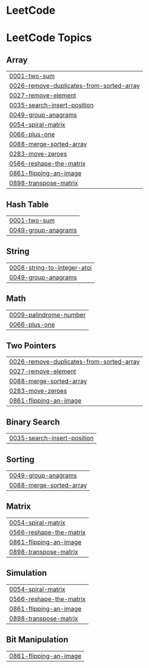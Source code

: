 # LeetCode
<!---LeetCode Topics Start-->
# LeetCode Topics
## Array
|  |
| ------- |
| [0001-two-sum](https://github.com/VINOTHPADMANABAN2809/LeetCode/tree/master/0001-two-sum) |
| [0026-remove-duplicates-from-sorted-array](https://github.com/VINOTHPADMANABAN2809/LeetCode/tree/master/0026-remove-duplicates-from-sorted-array) |
| [0027-remove-element](https://github.com/VINOTHPADMANABAN2809/LeetCode/tree/master/0027-remove-element) |
| [0035-search-insert-position](https://github.com/VINOTHPADMANABAN2809/LeetCode/tree/master/0035-search-insert-position) |
| [0049-group-anagrams](https://github.com/VINOTHPADMANABAN2809/LeetCode/tree/master/0049-group-anagrams) |
| [0054-spiral-matrix](https://github.com/VINOTHPADMANABAN2809/LeetCode/tree/master/0054-spiral-matrix) |
| [0066-plus-one](https://github.com/VINOTHPADMANABAN2809/LeetCode/tree/master/0066-plus-one) |
| [0088-merge-sorted-array](https://github.com/VINOTHPADMANABAN2809/LeetCode/tree/master/0088-merge-sorted-array) |
| [0283-move-zeroes](https://github.com/VINOTHPADMANABAN2809/LeetCode/tree/master/0283-move-zeroes) |
| [0566-reshape-the-matrix](https://github.com/VINOTHPADMANABAN2809/LeetCode/tree/master/0566-reshape-the-matrix) |
| [0861-flipping-an-image](https://github.com/VINOTHPADMANABAN2809/LeetCode/tree/master/0861-flipping-an-image) |
| [0898-transpose-matrix](https://github.com/VINOTHPADMANABAN2809/LeetCode/tree/master/0898-transpose-matrix) |
## Hash Table
|  |
| ------- |
| [0001-two-sum](https://github.com/VINOTHPADMANABAN2809/LeetCode/tree/master/0001-two-sum) |
| [0049-group-anagrams](https://github.com/VINOTHPADMANABAN2809/LeetCode/tree/master/0049-group-anagrams) |
## String
|  |
| ------- |
| [0008-string-to-integer-atoi](https://github.com/VINOTHPADMANABAN2809/LeetCode/tree/master/0008-string-to-integer-atoi) |
| [0049-group-anagrams](https://github.com/VINOTHPADMANABAN2809/LeetCode/tree/master/0049-group-anagrams) |
## Math
|  |
| ------- |
| [0009-palindrome-number](https://github.com/VINOTHPADMANABAN2809/LeetCode/tree/master/0009-palindrome-number) |
| [0066-plus-one](https://github.com/VINOTHPADMANABAN2809/LeetCode/tree/master/0066-plus-one) |
## Two Pointers
|  |
| ------- |
| [0026-remove-duplicates-from-sorted-array](https://github.com/VINOTHPADMANABAN2809/LeetCode/tree/master/0026-remove-duplicates-from-sorted-array) |
| [0027-remove-element](https://github.com/VINOTHPADMANABAN2809/LeetCode/tree/master/0027-remove-element) |
| [0088-merge-sorted-array](https://github.com/VINOTHPADMANABAN2809/LeetCode/tree/master/0088-merge-sorted-array) |
| [0283-move-zeroes](https://github.com/VINOTHPADMANABAN2809/LeetCode/tree/master/0283-move-zeroes) |
| [0861-flipping-an-image](https://github.com/VINOTHPADMANABAN2809/LeetCode/tree/master/0861-flipping-an-image) |
## Binary Search
|  |
| ------- |
| [0035-search-insert-position](https://github.com/VINOTHPADMANABAN2809/LeetCode/tree/master/0035-search-insert-position) |
## Sorting
|  |
| ------- |
| [0049-group-anagrams](https://github.com/VINOTHPADMANABAN2809/LeetCode/tree/master/0049-group-anagrams) |
| [0088-merge-sorted-array](https://github.com/VINOTHPADMANABAN2809/LeetCode/tree/master/0088-merge-sorted-array) |
## Matrix
|  |
| ------- |
| [0054-spiral-matrix](https://github.com/VINOTHPADMANABAN2809/LeetCode/tree/master/0054-spiral-matrix) |
| [0566-reshape-the-matrix](https://github.com/VINOTHPADMANABAN2809/LeetCode/tree/master/0566-reshape-the-matrix) |
| [0861-flipping-an-image](https://github.com/VINOTHPADMANABAN2809/LeetCode/tree/master/0861-flipping-an-image) |
| [0898-transpose-matrix](https://github.com/VINOTHPADMANABAN2809/LeetCode/tree/master/0898-transpose-matrix) |
## Simulation
|  |
| ------- |
| [0054-spiral-matrix](https://github.com/VINOTHPADMANABAN2809/LeetCode/tree/master/0054-spiral-matrix) |
| [0566-reshape-the-matrix](https://github.com/VINOTHPADMANABAN2809/LeetCode/tree/master/0566-reshape-the-matrix) |
| [0861-flipping-an-image](https://github.com/VINOTHPADMANABAN2809/LeetCode/tree/master/0861-flipping-an-image) |
| [0898-transpose-matrix](https://github.com/VINOTHPADMANABAN2809/LeetCode/tree/master/0898-transpose-matrix) |
## Bit Manipulation
|  |
| ------- |
| [0861-flipping-an-image](https://github.com/VINOTHPADMANABAN2809/LeetCode/tree/master/0861-flipping-an-image) |
<!---LeetCode Topics End-->